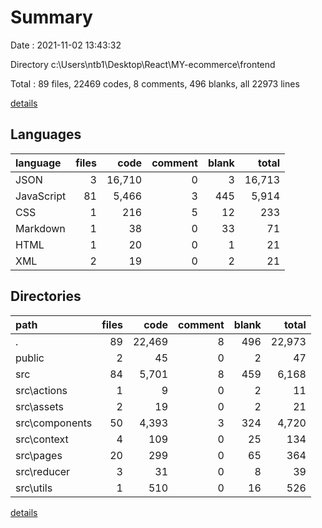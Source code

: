 # Summary

Date : 2021-11-02 13:43:32

Directory c:\Users\ntb1\Desktop\React\MY-ecommerce\frontend

Total : 89 files,  22469 codes, 8 comments, 496 blanks, all 22973 lines

[details](details.md)

## Languages
| language | files | code | comment | blank | total |
| :--- | ---: | ---: | ---: | ---: | ---: |
| JSON | 3 | 16,710 | 0 | 3 | 16,713 |
| JavaScript | 81 | 5,466 | 3 | 445 | 5,914 |
| CSS | 1 | 216 | 5 | 12 | 233 |
| Markdown | 1 | 38 | 0 | 33 | 71 |
| HTML | 1 | 20 | 0 | 1 | 21 |
| XML | 2 | 19 | 0 | 2 | 21 |

## Directories
| path | files | code | comment | blank | total |
| :--- | ---: | ---: | ---: | ---: | ---: |
| . | 89 | 22,469 | 8 | 496 | 22,973 |
| public | 2 | 45 | 0 | 2 | 47 |
| src | 84 | 5,701 | 8 | 459 | 6,168 |
| src\actions | 1 | 9 | 0 | 2 | 11 |
| src\assets | 2 | 19 | 0 | 2 | 21 |
| src\components | 50 | 4,393 | 3 | 324 | 4,720 |
| src\context | 4 | 109 | 0 | 25 | 134 |
| src\pages | 20 | 299 | 0 | 65 | 364 |
| src\reducer | 3 | 31 | 0 | 8 | 39 |
| src\utils | 1 | 510 | 0 | 16 | 526 |

[details](details.md)